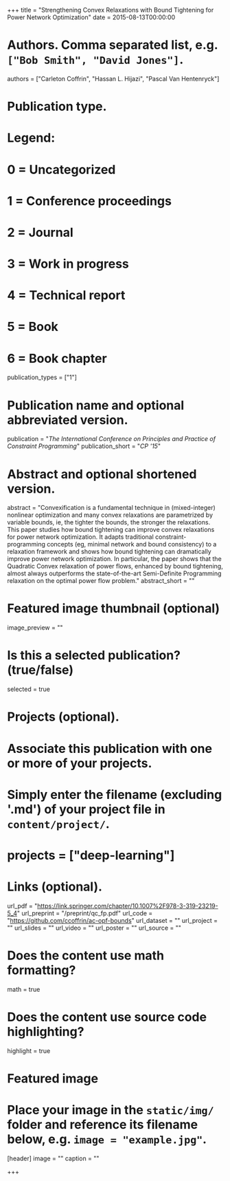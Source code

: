 +++
title = "Strengthening Convex Relaxations with Bound Tightening for Power Network Optimization"
date = 2015-08-13T00:00:00

# Authors. Comma separated list, e.g. `["Bob Smith", "David Jones"]`.
authors = ["Carleton Coffrin", "Hassan L. Hijazi", "Pascal Van Hentenryck"]

# Publication type.
# Legend:
# 0 = Uncategorized
# 1 = Conference proceedings
# 2 = Journal
# 3 = Work in progress
# 4 = Technical report
# 5 = Book
# 6 = Book chapter
publication_types = ["1"]

# Publication name and optional abbreviated version.
publication = "*The International Conference on Principles and Practice of Constraint Programming*"
publication_short = "*CP '15*"

# Abstract and optional shortened version.
abstract = "Convexification is a fundamental technique in (mixed-integer) nonlinear optimization and many convex relaxations are parametrized by variable bounds, ie, the tighter the bounds, the stronger the relaxations. This paper studies how bound tightening can improve convex relaxations for power network optimization. It adapts traditional constraint-programming concepts (eg, minimal network and bound consistency) to a relaxation framework and shows how bound tightening can dramatically improve power network optimization. In particular, the paper shows that the Quadratic Convex relaxation of power flows, enhanced by bound tightening, almost always outperforms the state-of-the-art Semi-Definite Programming relaxation on the optimal power flow problem."
abstract_short = ""

# Featured image thumbnail (optional)
image_preview = ""

# Is this a selected publication? (true/false)
selected = true

# Projects (optional).
#   Associate this publication with one or more of your projects.
#   Simply enter the filename (excluding '.md') of your project file in `content/project/`.
# projects = ["deep-learning"]

# Links (optional).
url_pdf = "https://link.springer.com/chapter/10.1007%2F978-3-319-23219-5_4"
url_preprint = "/preprint/qc_fp.pdf"
url_code = "https://github.com/ccoffrin/ac-opf-bounds"
url_dataset = ""
url_project = ""
url_slides = ""
url_video = ""
url_poster = ""
url_source = ""

# Does the content use math formatting?
math = true

# Does the content use source code highlighting?
highlight = true

# Featured image
# Place your image in the `static/img/` folder and reference its filename below, e.g. `image = "example.jpg"`.
[header]
image = ""
caption = ""

+++

